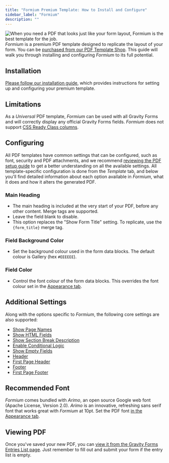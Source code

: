 ```yaml
---
title: "Formium Premium Template: How to Install and Configure"
sidebar_label: "Formium"
description: ""
---
```


![When you need a PDF that looks just like your form layout, Formium is the best template for the job.](https://resources.gravitypdf.com/uploads/edd/2017/03/light-blue-field-background.png)
*Formium* is a premium PDF template designed to replicate the layout of your form. You can be [purchased from our PDF Template Shop](https://gravitypdf.com/shop/formium/). This guide will walk you through installing and configuring *Formium* to its full potential.

## Installation

[Please follow our installation guide](shop-installing-upgrading-premium-templates.md), which provides instructions for setting up and configuring your premium template.

## Limitations

As a *Universal* PDF template, *Formium* can be used with all Gravity Forms and will correctly display any official Gravity Forms fields. *Formium* does not support [CSS Ready Class columns](user-css-ready-classes.md).

## Configuring

All PDF templates have common settings that can be configured, such as font, security and PDF attachments, and we recommend [reviewing the PDF setup guide](user-setup-pdf.md) to get a better understanding on all the available settings. All template-specific configuration is done from the *Template* tab, and below you'll find detailed information about each option available in *Formium*, what it does and how it alters the generated PDF.

### Main Heading
* The main heading is included at the very start of your PDF, before any other content. Merge tags are supported.
* Leave the field blank to disable.
* This option replaces the "Show Form Title" setting. To replicate, use the `{form_title}` merge tag.

### Field Background Color
* Set the background colour used in the form data blocks. The default colour is Gallery (hex `#EEEEEE`).

### Field Color
* Control the font colour of the form data blocks. This overrides the font colour set in the [Appearance tab](user-setup-pdf.md#appearance-tab).

## Additional Settings

Along with the options specific to *Formium*, the following core settings are also supported:

-   [Show Page Names](user-setup-pdf.md#show-page-names)
-   [Show HTML Fields](user-setup-pdf.md#show-html-fields)
-   [Show Section Break Description](user-setup-pdf.md#show-section-break-description)
-   [Enable Conditional Logic](user-setup-pdf.md#enable-conditional-logic)
-   [Show Empty Fields](user-setup-pdf.md#show-empty-fields)
-   [Header](user-setup-pdf.md#header)
-   [First Page Header](user-setup-pdf.md#first-page-header)
-   [Footer](user-setup-pdf.md#footer)
-   [First Page Footer](user-setup-pdf.md#first-page-footer)

## Recommended Font

*Formium* comes bundled with *Arimo*, an open source Google web font (Apache License, Version 2.0). *Arimo* is an innovative, refreshing sans serif font that works great with *Formium* at 10pt. Set the PDF font [in the Appearance tab](user-setup-pdf.md#appearance-tab).

## Viewing PDF

Once you've saved your new PDF, you can [view it from the Gravity Forms Entries List page](user-viewing-pdfs.md). Just remember to fill out and submit your form if the entry list is empty.
